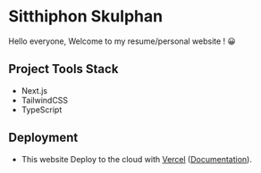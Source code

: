# Sitthiphon Skulphan

Hello everyone, Welcome to my resume/personal website ! 😀

## Project Tools Stack

- Next.js
- TailwindCSS
- TypeScript

## Deployment

- This website Deploy to the cloud with [Vercel](https://vercel.com/new?utm_source=github&utm_medium=readme&utm_campaign=next-example) ([Documentation](https://nextjs.org/docs/deployment)).
